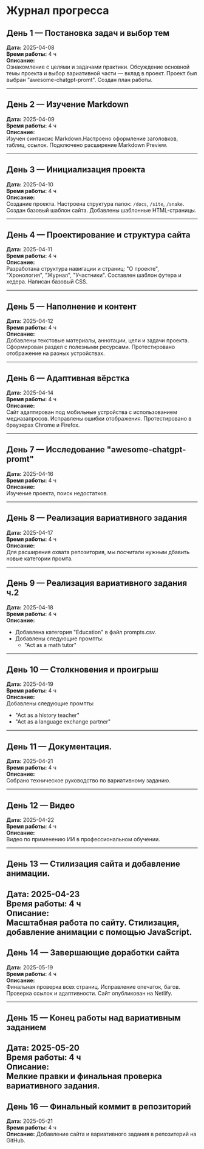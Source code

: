 # Журнал прогресса

## День 1 — Постановка задач и выбор тем
**Дата:** 2025-04-08  
**Время работы:** 4 ч  
**Описание:**  
Ознакомление с целями и задачами практики. Обсуждение основной темы проекта и выбор вариативной части — вклад в проект. Проект был выбран "awesome-chatgpt-promt". Создан план работы.

---

## День 2 — Изучение Markdown
**Дата:** 2025-04-09  
**Время работы:** 4 ч  
**Описание:**  
Изучен синтаксис Markdown.Настроено оформление заголовков, таблиц, ссылок. Подключено расширение Markdown Preview.

---

## День 3 — Инициализация проекта
**Дата:** 2025-04-10  
**Время работы:** 4 ч  
**Описание:**  
Создание проекта. Настроена структура папок: `/docs`, `/site`, `/snake`. Создан базовый шаблон сайта. Добавлены шаблонные HTML-страницы.

---

## День 4 — Проектирование и структура сайта
**Дата:** 2025-04-11  
**Время работы:** 4 ч  
**Описание:**  
Разработана структура навигации и страниц: "О проекте", "Хронология", "Журнал", "Участники". Составлен шаблон футера и хедера. Написан базовый CSS.

---

## День 5 — Наполнение и контент
**Дата:** 2025-04-12  
**Время работы:** 4 ч  
**Описание:**  
Добавлены текстовые материалы, аннотации, цели и задачи проекта. Сформирован раздел с полезными ресурсами. Протестировано отображение на разных устройствах.

---

## День 6 — Адаптивная вёрстка
**Дата:** 2025-04-14  
**Время работы:** 4 ч  
**Описание:**  
Сайт адаптирован под мобильные устройства с использованием медиазапросов. Исправлены ошибки отображения. Протестировано в браузерах Chrome и Firefox.

---

## День 7 — Исследование "awesome-chatgpt-promt"
**Дата:** 2025-04-16  
**Время работы:** 4 ч  
**Описание:**  
Изучение проекта, поиск недостатков.

---

## День 8 — Реализация вариативного задания
**Дата:** 2025-04-17  
**Время работы:** 4 ч  
**Описание:**  
Для расширения охвата репозитория, мы посчитали нужным дбавить новые категории промта.

---

## День 9 — Реализация вариативного задания ч.2
**Дата:** 2025-04-18  
**Время работы:** 4 ч  
**Описание:**  
- Добавлена категория "Education" в файл prompts.csv.
- Добавлены следующие промпты:
  - "Act as a math tutor"

---

## День 10 — Столкновения и проигрыш
**Дата:** 2025-04-19  
**Время работы:** 4 ч  
**Описание:**  
Добавлены следующие промпты:
 - "Act as a history teacher"
 - "Act as a language exchange partner"

---

## День 11 — Документация.
**Дата:** 2025-04-21  
**Время работы:** 4 ч  
**Описание:**  
Собрано техническое руководство по вариативному заданию.

---

## День 12 — Видео
**Дата:** 2025-04-22  
**Время работы:** 4 ч  
**Описание:**  
Видео по применению ИИ в профессиональном обучении.

---

## День 13 — Стилизация сайта и добавление анимации.
**Дата:** 2025-04-23  
**Время работы:** 4 ч  
**Описание:**  
Масштабная работа по сайту. Стилизация, добавление анимации с помощью JavaScript.
---

## День 14 — Завершающие доработки сайта
**Дата:** 2025-05-19  
**Время работы:** 4 ч  
**Описание:**  
Финальная проверка всех страниц. Исправление опечаток, багов. Проверка ссылок и адаптивности. Сайт опубликован на Netlify.

---

## День 15 — Конец работы над вариативным заданием
**Дата:** 2025-05-20  
**Время работы:** 4 ч  
**Описание:**  
Мелкие правки и финальная проверка вариативного задания.
---

## День 16 — Финальный коммит в репозиторий
**Дата:** 2025-05-21  
**Время работы:** 4 ч  
**Описание:**  Добавление сайта и вариативного задания в репозиторий на GitHub.
